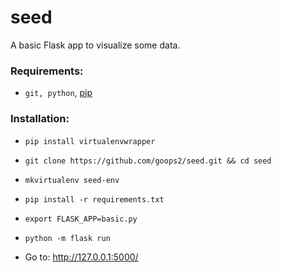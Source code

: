 # seed
A basic Flask app to visualize some data.

### Requirements: 
- `git, python`, [pip](http://stackoverflow.com/a/30017353/6031066)

### Installation: 
- `pip install virtualenvwrapper`
- `git clone https://github.com/goops2/seed.git && cd seed`
- `mkvirtualenv seed-env`
- `pip install -r requirements.txt`
- `export FLASK_APP=basic.py`
- `python -m flask run`

- Go to: http://127.0.0.1:5000/


